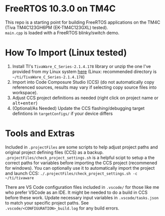 # FreeRTOS 10.3.0 on TM4C

This repo is a starting point for building FreeRTOS applications on the TM4C (Tiva TM4C123GH6PM (EK-TM4C123GXL) tested).  
`main.cpp` is loaded with a FreeRTOS blinky/switch demo.  

# How To Import (Linux tested)

1. Install TI's `TivaWare_C_Series-2.1.4.178` library or unzip the one I've provided from my Linux system [here](https://drive.google.com/file/d/1_NxkyTxaSYqtyggAIKByv2DX5U_bKC-H/view?usp=sharing) (Linux: recommended directory is `~/ti/TivaWare_C_Series-2.1.4.178`)
2. Import into Code Composure Studio (CCS) (do not automatically copy referenced sources, results may vary if selecting copy source files into workspace).
3. Adjust CCS project definitions as needed (right click on project name or <kbd>alt+enter</kbd>)
4. (Optional/As Needed) Update the CCS flashing/debugging target defintions in `targetConfigs/` if your device differs

# Tools and Extras

Included in `.projectFiles` are some scripts to help adjust project paths and original project defining files (CCS) as a backup.  
`.projectFiles/check_project_settings.sh` is a helpful scipt to setup a the correct paths for variables before importing the CCS project (recommened for windows). You can optionally use it to automatically import the project and launch CCS: `./.projectFiles/check_project_settings.sh -c ~/ti/tivaware`  

There are VS Code configuration files included in `.vscode/` for those like me who prefer VSCode as an IDE. It might be needed to do a build in CCS before these work. Update necessary input variables in `.vscode/tasks.json` to match your specific project paths. See `.vscode/<CONFIGURATION>_build.log` for any build errors.
